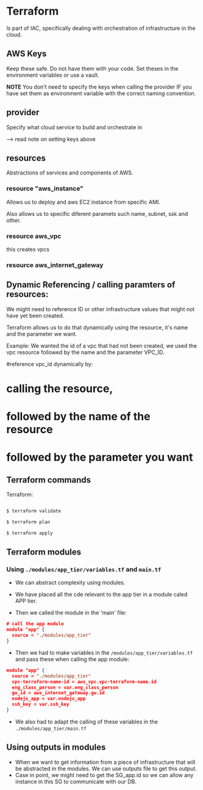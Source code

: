 # Terraform

Is part of IAC, specifically dealing with orchestration of infrastructure in the cloud.


## AWS Keys
Keep these safe. Do not have them with your code. Set theses in the environment variables or use a vault.

**NOTE**
You don't need to specify the keys when calling the provider IF you have set them as environment variable with the correct naming convention.

## provider

Specify what cloud service to build and orchestrate in

--> read note on setting keys above


## resources

Abstractions of services and components of AWS.

### resource "aws_instance"
Allows us to deploy and aws EC2 instance from specific AMI.

Also allows us to specific diferent paramets such name, subnet, ssk and other.


### resource aws_vpc

this creates vpcs

### resource aws_internet_gateway


## Dynamic Referencing / calling paramters of resources:

We might need to reference ID or other infrastructure values that might not have yet been created.

Terraform allows us to do that dynamically using the resource, it's name and the parameter we want.

Example:
We wanted the id of a vpc that had not been created, we used the vpc resource followed by the name and the parameter VPC_ID.

  #reference vpc_id dynamically by:
  # calling the resource,
  # followed by the name of the resource
  # followed by the parameter you want


## Terraform commands

Terraform:
```bash

$ terraform validate

$ terraform plan

$ terraform apply

```

## Terraform modules
### Using `./modules/app_tier/variables.tf` and `main.tf`
- We can abstract complexity using modules. 
- We have placed all the cde relevant to the app tier in a module caled APP tier. 

- Then we called the module in the 'main' file:

```json
# call the app module
module "app" {
  source = "./modules/app_tier"
}
```
- Then we had to make variables in the `/modules/app_tier/variables.tf` and pass these when calling the app module:

```json
module "app" {
  source = "./modules/app_tier"
  vpc-terraform-name-id = aws_vpc.vpc-terraform-name.id
  eng_class_person = var.eng_class_person
  gw_id = aws_internet_gateway.gw.id
  nodejs_app = var.nodejs_app
  ssh_key = var.ssh_key
}
```

- We also had to adapt the calling of these variables in the `./modules/app_tier/main.tf`

## Using outputs in modules
- When we want to get information from a piece of infrastructure that will be abstracted in the modules. We can use outputs file to get this output. 
- Case in point, we might need to get the SG_app.id so we can allow any instance in this SG to communicate with our DB. 